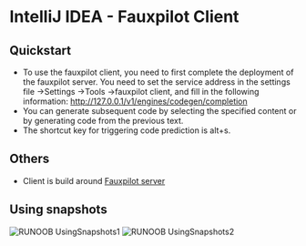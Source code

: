 # IntelliJ IDEA - Fauxpilot Client

## Quickstart

* To use the fauxpilot client, you need to first complete the deployment of the fauxpilot server. You need to set the service address in the settings file ->Settings ->Tools ->fauxpilot client, and fill in the following information: http://127.0.0.1/v1/engines/codegen/completion
* You can generate subsequent code by selecting the specified content or by generating code from the previous text.
* The shortcut key for triggering code prediction is alt+s.

## Others

* Client is build around [Fauxpilot server](https://github.com/fauxpilot/fauxpilot)

## Using snapshots

![RUNOOB UsingSnapshots1](https://github.com/csnowfox/fauxpilotClient/releases/download/v0.9.0/UsingSnapshots1.png)
![RUNOOB UsingSnapshots2](https://github.com/csnowfox/fauxpilotClient/releases/download/v0.9.0/UsingSnapshots2.png)
